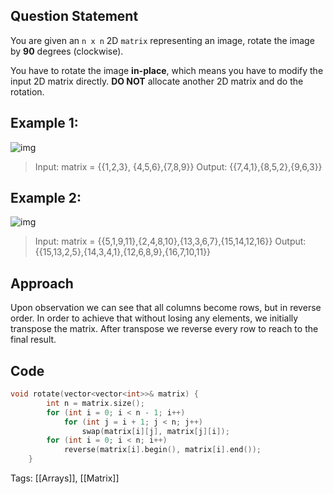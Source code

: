 ## Question Statement

You are given an `n x n` 2D `matrix` representing an image, rotate the image by **90** degrees (clockwise).

You have to rotate the image **in-place**, which means you have to modify the input 2D matrix directly. **DO NOT** allocate another 2D matrix and do the rotation.

## Example 1:
 ![img](https://assets.leetcode.com/uploads/2020/08/28/mat1.jpg)
> Input: matrix = {{1,2,3}, {4,5,6},{7,8,9}}
> Output: {{7,4,1},{8,5,2},{9,6,3}}

## Example 2:
![img](https://assets.leetcode.com/uploads/2020/08/28/mat2.jpg)
>Input: matrix = {{5,1,9,11},{2,4,8,10},{13,3,6,7},{15,14,12,16}}
>Output: {{15,13,2,5},{14,3,4,1},{12,6,8,9},{16,7,10,11}}

## Approach

Upon observation we can see that all columns become rows, but in reverse order. In order to achieve that without losing any elements, we initially transpose the matrix. After transpose we reverse every row to reach to the final result.

## Code
```cpp
void rotate(vector<vector<int>>& matrix) {
        int n = matrix.size();
        for (int i = 0; i < n - 1; i++)
            for (int j = i + 1; j < n; j++)
                swap(matrix[i][j], matrix[j][i]);
        for (int i = 0; i < n; i++)
            reverse(matrix[i].begin(), matrix[i].end());
    }
```

Tags: [[Arrays]], [[Matrix]]